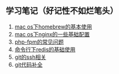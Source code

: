 ## 学习笔记（好记性不如烂笔头）
1. [mac os下homebrew的基本使用](https://brew.sh/)</br>
2. [mac os下nginx的一些基础配置](https://github.com/sunflower-lele/my_blog/blob/master/mac%20os/nginx.md)</br>
3. [php-fpm的常见问题](https://github.com/sunflower-lele/my_blog/blob/master/mac%20os/php-fpm.md)</br>
4. [命令行下redis的基础使用](https://github.com/sunflower-lele/my_blog/blob/master/mac%20os/redis.md)</br>
5. [git的ssh相关]()</br>
6. [git代码补全](https://github.com/sunflower-lele/my_blog/blob/master/mac%20os/git-completion.md)
